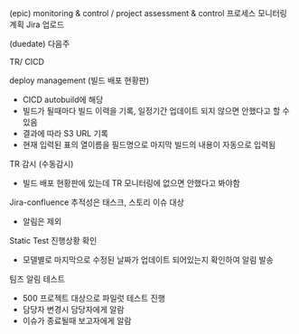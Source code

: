 (epic) monitoring & control / project assessment & control
프로세스 모니터링 계획 Jira 업로드



(duedate) 다음주

TR/ CICD

deploy management (빌드 배포 현황판)
- CICD autobuild에 해당
- 빌드가 될때마다 빌드 이력을 기록, 일정기간 업데이트 되지 않으면 안했다고 할 수 있음
- 결과에 따라 S3 URL 기록
- 현재 입력된 표의 열이름을 필드명으로 마지막 빌드의 내용이 자동으로 입력됨

TR 감시 (수동감시)
- 빌드 배포 현황판에 있는데 TR 모니터링에 없으면 안했다고 봐야함

Jira-confluence 추적성은 태스크, 스토리 이슈 대상
- 알림은 제외

Static Test 진행상황 확인
- 모델별로 마지막으로 수정된 날짜가 업데이트 되어있는지 확인하여 알림 발송

팀즈 알림 테스트
- 500 프로젝트 대상으로 파일럿 테스트 진행
- 담당자 변경시 담당자에게 알람
- 이슈가 종료될때 보고자에게 알람